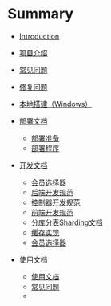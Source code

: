 # Summary

* [Introduction](ReadMe.md)

* [项目介绍](./doc/1.项目介绍.md)
* [常见问题](./doc/2.常见问题.md)
* [修复问题](./doc/issue/2024.md)
* [本地搭建（Windows）](./doc/3.本地搭建Windows.md)
* [部署文档]()
   * [部署准备](./doc/部署文档/部署准备.md)
   * [部署程序](./doc/部署文档/部署程序.md)

* [开发文档]()
   * [会员选择器](./doc/开发文档/分库分表Sharding文档.md)
   * [后端开发规范](./doc/开发文档/后端开发规范.md)
   * [控制器开发规范](./doc/开发文档/控制器开发规范.md)
   * [前端开发规范](./doc/开发文档/前端开发规范.md)
   * [分库分表Sharding文档](./doc/开发文档/分库分表Sharding文档.md)
   * [缓存实现](./doc/开发文档/缓存实现.md)
   * [会员选择器](./doc/开发文档/会员选择器.md)
* [使用文档]()
  * [使用文档](./doc/使用文档/使用文档.md)
  * [常见问题](./doc/使用文档/常见问题.md)
  * 




